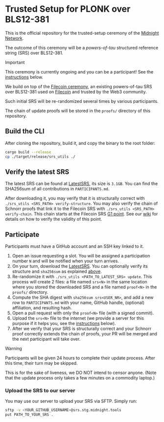 # Trusted Setup for PLONK over BLS12-381  

This is the official repository for the trusted-setup ceremony of the 
[Midnight Network](https://midnight.network/).

The outcome of this ceremony will be a *powers-of-tau* structured reference
string (SRS) over BLS12-381.

> [!IMPORTANT]  
> This ceremony is currently ongoing and you can be a participant! See the
> [instructions](#participate) below.

We build on top of the 
[Filecoin ceremony](https://trusted-setup.filecoin.io/phase1/), an existing
powers-of-tau SRS over BLS12-381 used on [Filecoin](https://filecoin.io/) and
trusted by the Web3 community.

Such initial SRS will be re-randomized several times by various participants.

The chain of update proofs will be stored in the `proofs/` directory of this
repository.

## Build the CLI

After cloning the repository, build it, and copy the binary to the root folder:
```sh
cargo build --release
cp ./target/release/srs_utils ./
```  

## Verify the latest SRS

The latest SRS can be found at [LatestSRS], its size is `3.1GB`. You can find the SHA256sum
of all contributions in `PARTICIPANTS.md`.

After downloading it, you may verify that it is structurally correct with
`./srs_utils <SRS_PATH> verify-structure`.
You may also verify the chain of Schnorr proofs that link it to the
Filecoin SRS with `./srs_utils <SRS_PATH> verify-chain`.
This chain starts at the Filecoin SRS [G1 point](../../blob/master/filecoin_srs_g1_point).
See our [wiki](../../wiki) for details on how to verify the validity of this point.

## Participate

Participants must have a GitHub account and an SSH key linked to it.

1. Open an issue requesting a slot. You will be assigned a participation
number `N` and will be notified when your turn arrives.
2. On your turn, download the [LatestSRS]. You can optionally verify its
structure and `sha256sum` as explained [above](#verify-the-latest-srs).
3. Re-randomize it with `./srs_utils <PATH_TO_LATEST_SRS> update`. This process
will create 2 files: a file named `srs<N>` in the same location where you stored the downloaded SRS and
a file named `proof<N>` in the `proofs/` directory.
4. Compute the SHA digest with `sha256sum srs<USER_NR>`, and add 
a new row to `PARTICIPANTS.md` with your name, GitHub handle, (optional) affiliation, and resulting hash.
5. Open a pull request with only the `proof<N>` file (with a signed commit).
6. Upload the `srs<N>` file to the internet (we provide a server for this purpose if
it helps you, see the [instructions](#upload-the-srs-to-our-server) below).
7. After we verify that your SRS is structurally correct and your Schnorr proof
correctly extends the chain of proofs, your PR will be merged and the next
participant will take over.

> [!WARNING]  
> Participants will be given 24 hours to complete their update process.
> After this time, their turn may be skipped.
>
> This is for the sake of liveness, we DO NOT intend to censor anyone.
> (Note that the update process only takes a few minutes on a commodity laptop.)

### Upload the SRS to our server

You may use our server to upload your SRS via SFTP.
Simply run:

```sh
sftp -v <YOUR_GITHUB_USERNAME>@srs.stg.midnight.tools
put PATH_TO_YOUR_SRS .
```

[LatestSRS]: #TBD
